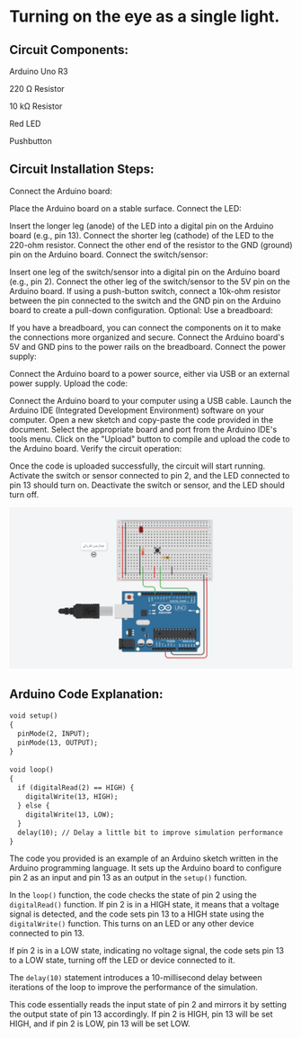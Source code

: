 # Turning on the eye as a single light.

## Circuit Components:

Arduino Uno R3

220 Ω Resistor

10 kΩ Resistor

Red LED

Pushbutton

## Circuit Installation Steps:
Connect the Arduino board:

Place the Arduino board on a stable surface.
Connect the LED:

Insert the longer leg (anode) of the LED into a digital pin on the Arduino board (e.g., pin 13).
Connect the shorter leg (cathode) of the LED to the 220-ohm resistor.
Connect the other end of the resistor to the GND (ground) pin on the Arduino board.
Connect the switch/sensor:

Insert one leg of the switch/sensor into a digital pin on the Arduino board (e.g., pin 2).
Connect the other leg of the switch/sensor to the 5V pin on the Arduino board.
If using a push-button switch, connect a 10k-ohm resistor between the pin connected to the switch and the GND pin on the Arduino board to create a pull-down configuration.
Optional: Use a breadboard:

If you have a breadboard, you can connect the components on it to make the connections more organized and secure.
Connect the Arduino board's 5V and GND pins to the power rails on the breadboard.
Connect the power supply:

Connect the Arduino board to a power source, either via USB or an external power supply.
Upload the code:

Connect the Arduino board to your computer using a USB cable.
Launch the Arduino IDE (Integrated Development Environment) software on your computer.
Open a new sketch and copy-paste the code provided in the document.
Select the appropriate board and port from the Arduino IDE's tools menu.
Click on the "Upload" button to compile and upload the code to the Arduino board.
Verify the circuit operation:

Once the code is uploaded successfully, the circuit will start running.
Activate the switch or sensor connected to pin 2, and the LED connected to pin 13 should turn on.
Deactivate the switch or sensor, and the LED should turn off.

![picture](Circuit.jpeg)

## Arduino Code Explanation:

```
void setup()
{
  pinMode(2, INPUT);
  pinMode(13, OUTPUT);
}

void loop()
{
  if (digitalRead(2) == HIGH) {
    digitalWrite(13, HIGH);
  } else {
    digitalWrite(13, LOW);
  }
  delay(10); // Delay a little bit to improve simulation performance
}
```
The code you provided is an example of an Arduino sketch written in the Arduino programming language. It sets up the Arduino board to configure pin 2 as an input and pin 13 as an output in the `setup()` function.

In the `loop()` function, the code checks the state of pin 2 using the `digitalRead()` function. If pin 2 is in a HIGH state, it means that a voltage signal is detected, and the code sets pin 13 to a HIGH state using the `digitalWrite()` function. This turns on an LED or any other device connected to pin 13.

If pin 2 is in a LOW state, indicating no voltage signal, the code sets pin 13 to a LOW state, turning off the LED or device connected to it.

The `delay(10)` statement introduces a 10-millisecond delay between iterations of the loop to improve the performance of the simulation.

This code essentially reads the input state of pin 2 and mirrors it by setting the output state of pin 13 accordingly. If pin 2 is HIGH, pin 13 will be set HIGH, and if pin 2 is LOW, pin 13 will be set LOW.
